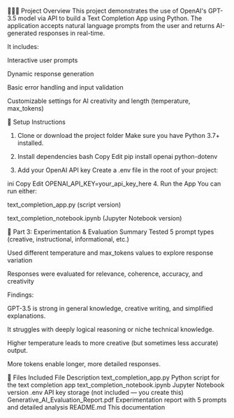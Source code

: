 
👩🏽‍💻 Project Overview
This project demonstrates the use of OpenAI's GPT-3.5 model via API to build a Text Completion App using Python. The application accepts natural language prompts from the user and returns AI-generated responses in real-time.

It includes:

Interactive user prompts

Dynamic response generation

Basic error handling and input validation

Customizable settings for AI creativity and length (temperature, max_tokens)

🔧 Setup Instructions
1. Clone or download the project folder
Make sure you have Python 3.7+ installed.

2. Install dependencies
bash
Copy
Edit
pip install openai python-dotenv
3. Add your OpenAI API key
Create a .env file in the root of your project:

ini
Copy
Edit
OPENAI_API_KEY=your_api_key_here
4. Run the App
You can run either:

text_completion_app.py (script version)

text_completion_notebook.ipynb (Jupyter Notebook version)

🧪 Part 3: Experimentation & Evaluation Summary
Tested 5 prompt types (creative, instructional, informational, etc.)

Used different temperature and max_tokens values to explore response variation

Responses were evaluated for relevance, coherence, accuracy, and creativity

Findings:

GPT-3.5 is strong in general knowledge, creative writing, and simplified explanations.

It struggles with deeply logical reasoning or niche technical knowledge.

Higher temperature leads to more creative (but sometimes less accurate) output.

More tokens enable longer, more detailed responses.

📄 Files Included
File	Description
text_completion_app.py	Python script for the text completion app
text_completion_notebook.ipynb	Jupyter Notebook version
.env	API key storage (not included — you create this)
Generative_AI_Evaluation_Report.pdf	Experimentation report with 5 prompts and detailed analysis
README.md	This documentation

